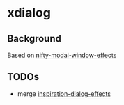 # xdialog

## Background

Based on [nifty-modal-window-effects](https://tympanus.net/codrops/2013/06/25/nifty-modal-window-effects/)

## TODOs

* merge [inspiration-dialog-effects](https://tympanus.net/codrops/2014/12/08/inspiration-dialog-effects/)
